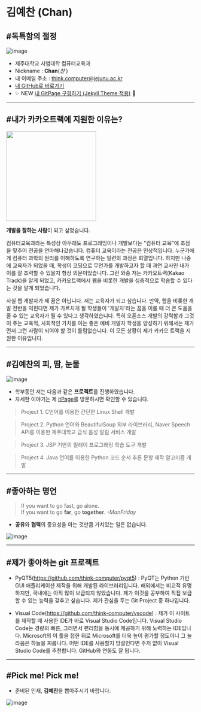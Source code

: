 # 김예찬 (Chan)
## #독특함의 절정

![image](https://item.kakaocdn.net/do/36e509cee3c0d3e6284e26f4df760bcaf43ad912ad8dd55b04db6a64cddaf76d)
* 제주대학교 사범대학 컴퓨터교육과
* Nickname : **Chan**(*찬* )
* 내 이메일 주소 : think.computer@jejunu.ac.kr
* [내 GitHub로 바로가기](https://github.com/think-computer/opensource-class)
* :sparkles: NEW [내 GitPage 구경하기 (Jekyll Theme 적용)](https://think-computer.github.io/) :fork_and_knife:

---
## #내가 카카오트랙에 지원한 이유는?

<img src = "http://www.ichibanguhak.com/public_html/main/data/cheditor4/1805/9f1c338f2b48eb257d0371b628f18560_8yl2S5rLLV6ZQ4l.gif" style = "height : 240px">

**개발을 잘하는 사람**이 되고 싶었습니다. <br>

컴퓨터교육과라는 특성상 아무래도 프로그래밍이나 개발보다는 "컴퓨터 교육"에 초점을 맞추어 전공을 연마해나갔습니다. 컴퓨터 교육이라는 전공은 인상적입니다. 누군가에게 컴퓨터 과학의 원리를 이해하도록 연구하는 일련의 과정은 희열입니다. 하지만 나중에 교육자가 되었을 때, 학생이 코딩으로 무언가를 개발하고자 할 때 과연 교사인 내가 이를 잘 조력할 수 있을지 항상 의문이었습니다. 그런 와중 저는 카카오트랙(Kakao Track)을 알게 되었고, 카카오트랙에서 웹을 비롯한 개발을 심층적으로 학습할 수 있다는 것을 알게 되었습니다. 

사실 웹 개발자가 제 꿈은 아닙니다. 저는 교육자가 되고 싶습니다. 만약, 웹을 비롯한 개발 전반을 익힌다면 제가 가르치게 될 학생들이 '개발자'라는 꿈을 이룰 때 더 큰 도움을 줄 수 있는 교육자가 될 수 있다고 생각하였습니다. 특히 오픈소스 개발의 강력함과 그것이 주는 교육적, 사회적인 가치를 아는 좋은 예비 개발자 학생을 양성하기 위해서는 제가 먼저 그런 사람이 되어야 할 것이 틀림없습니다. 이 모든 상황이 제가 카카오 트랙을 지원한 이유입니다.

---
##  #김예찬의 피, 땀, 눈물
![image](https://item.kakaocdn.net/do/7bc82c52413617e0d1e252f100c4738bf43ad912ad8dd55b04db6a64cddaf76d)
* 학부동안 저는 다음과 같은 **프로젝트**를 진행하였습니다.
* 자세한 이야기는 제 [itPage](https://think-computer.github.io/)를 방문하시면 확인할 수 있습니다.

> Project 1. C언어를 이용한 간단한 Linux Shell 개발

> Project 2. Python 언어와 BeautifulSoup 외부 라이브러리, Naver Speech API를 이용한 제주대학교 급식 음성 알림 서비스 개발

> Project 3. JSP 기반의 릴레이 프로그래밍 학습 도구 개발

> Project 4. Java 언어를 이용한 Python 코드 순서 추론 문항 제작 알고리즘 개발

---
## #좋아하는 명언
> If you want to go fast, go alone.  
> If you want to go **far**, go **together**.
> _-ManFriday_

* **공유**와 **협력**의 중요성을 아는 것만큼 가치있는 일은 없습니다.

![image](https://item.kakaocdn.net/do/4c39a4e3b7aaa984fac1f92b4de16a7af43ad912ad8dd55b04db6a64cddaf76d)

---
## #제가 좋아하는 git 프로젝트
* PyQT5(https://github.com/think-computer/pyqt5) : PyQT는 Python 기반 GUI 애플리케이션 제작을 위해 개발된 라이브러리입니다. 해외에서는 비교적 유명하지만, 국내에는 아직 많이 보급되지 않았습니다. 제가 이것을 공부하여 직접 보급할 수 있는 능력을 갖추고 싶습니다. 제가 관심을 두는 Git Project 중 하나입니다. 

* Visual Code(https://github.com/think-computer/vscode) : 제가 이 사이트를 제작할 때 사용한 IDE가 바로 Visual Studio Code입니다. Visual Studio Code는 경량의 빠른, 그러면서 편리함을 동시에 제공하기 위해 노력하는 IDE입니다. Microsoft의 이 툴을 접한 뒤로 Microsoft를 더욱 높이 평가할 정도이니 그 놀라움은 하늘을 찌릅니다. 어떤 IDE를 사용할지 망설인다면 주저 없이 Visual Studio Code를 추천합니다. GitHub와 연동도 잘 됩니다.

---

## #Pick me! Pick me! 

* 준비된 인재, **김예찬**을 뽑아주시기 바랍니다.

![image](https://item.kakaocdn.net/do/d9eab65a838a51ffbf788e80d696de26f43ad912ad8dd55b04db6a64cddaf76d)

